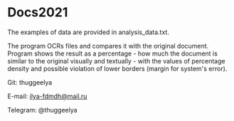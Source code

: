 # Docs2021

The examples of data are provided in analysis_data.txt.

The program OCRs files and compares it with the original document. Program shows the result as a percentage - how much the document is similar to the original visually and textually - with the values of percentage density and possible violation of lower borders (margin for system's error).

Git: thuggeelya

E-mail: ilya-fdmdh@mail.ru

Telegram: @thuggeelya
